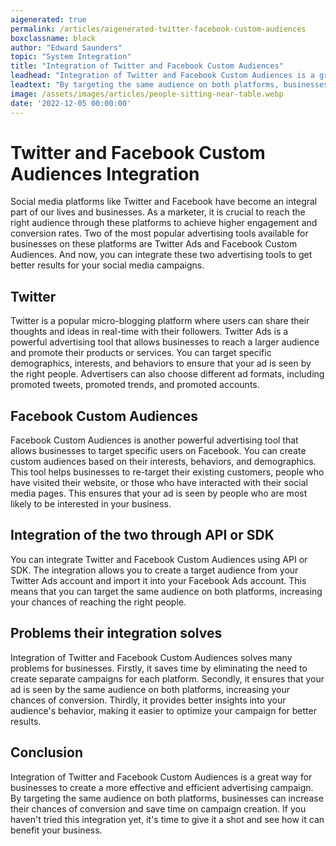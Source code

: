 ```yaml
---
aigenerated: true
permalink: /articles/aigenerated-twitter-facebook-custom-audiences
boxclassname: black
author: "Edward Saunders"
topic: "System Integration"
title: "Integration of Twitter and Facebook Custom Audiences"
leadhead: "Integration of Twitter and Facebook Custom Audiences is a great way for businesses to create a more effective and efficient advertising campaign"
leadtext: "By targeting the same audience on both platforms, businesses can increase their chances of conversion and save time on campaign creation. If you haven't tried this integration yet, it's time to give it a shot and see how it can benefit your business."
image: /assets/images/articles/people-sitting-near-table.webp
date: '2022-12-05 00:00:00'
---
```

<div class="arttext">  <h1>Twitter and Facebook Custom Audiences Integration</h1>

  <p>Social media platforms like Twitter and Facebook have become an integral part of our lives and businesses. As a marketer, it is crucial to reach the right audience through these platforms to achieve higher engagement and conversion rates. Two of the most popular advertising tools available for businesses on these platforms are Twitter Ads and Facebook Custom Audiences. And now, you can integrate these two advertising tools to get better results for your social media campaigns.</p>

  <h2>Twitter</h2>
  <p>Twitter is a popular micro-blogging platform where users can share their thoughts and ideas in real-time with their followers. Twitter Ads is a powerful advertising tool that allows businesses to reach a larger audience and promote their products or services. You can target specific demographics, interests, and behaviors to ensure that your ad is seen by the right people. Advertisers can also choose different ad formats, including promoted tweets, promoted trends, and promoted accounts.</p>

  <h2>Facebook Custom Audiences</h2>
  <p>Facebook Custom Audiences is another powerful advertising tool that allows businesses to target specific users on Facebook. You can create custom audiences based on their interests, behaviors, and demographics. This tool helps businesses to re-target their existing customers, people who have visited their website, or those who have interacted with their social media pages. This ensures that your ad is seen by people who are most likely to be interested in your business.</p>

  <h2>Integration of the two through API or SDK</h2>
  <p>You can integrate Twitter and Facebook Custom Audiences using API or SDK. The integration allows you to create a target audience from your Twitter Ads account and import it into your Facebook Ads account. This means that you can target the same audience on both platforms, increasing your chances of reaching the right people.</p>

  <h2>Problems their integration solves</h2>
  <p>Integration of Twitter and Facebook Custom Audiences solves many problems for businesses. Firstly, it saves time by eliminating the need to create separate campaigns for each platform. Secondly, it ensures that your ad is seen by the same audience on both platforms, increasing your chances of conversion. Thirdly, it provides better insights into your audience's behavior, making it easier to optimize your campaign for better results.</p>

  <h2>Conclusion</h2>
  <p>Integration of Twitter and Facebook Custom Audiences is a great way for businesses to create a more effective and efficient advertising campaign. By targeting the same audience on both platforms, businesses can increase their chances of conversion and save time on campaign creation. If you haven't tried this integration yet, it's time to give it a shot and see how it can benefit your business.</p>

</div>